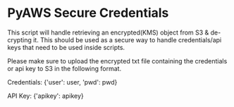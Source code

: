 # PyAWS Secure Credentials

This script will handle retrieving an encrypted(KMS) object from S3 & de-crypting it. This should be used as a secure way to handle
credentials/api keys that need to be used inside scripts.

Please make sure to upload the encrypted txt file containing the credentials or api key to S3 in the following format.

Credentials:
{'user': user, 'pwd': pwd}

API Key:
{'apikey': apikey}

